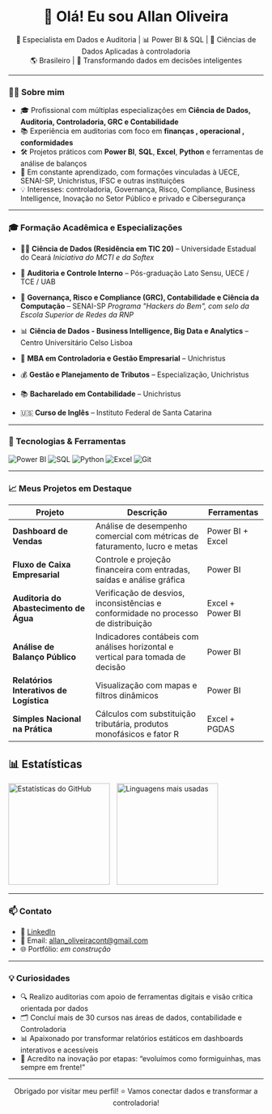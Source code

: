 <h1 align="center">👋 Olá! Eu sou Allan Oliveira</h1>

<p align="center">
  🎯 Especialista em Dados e Auditoria | 📊 Power BI & SQL | 🧠 Ciências de Dados Aplicadas à controladoria<br/>
  🌎 Brasileiro | 💼 Transformando dados em decisões inteligentes
</p>

---

### 👨‍💻 Sobre mim

- 🎓 Profissional com múltiplas especializações em **Ciência de Dados, Auditoria, Controladoria, GRC e Contabilidade**
- 📚 Experiência em auditorias com foco em **finanças , operacional , conformidades**
- 🛠️ Projetos práticos com **Power BI**, **SQL**, **Excel**, **Python** e ferramentas de análise de balanços
- 🚀 Em constante aprendizado, com formações vinculadas à UECE, SENAI-SP, Unichristus, IFSC e outras instituições
- 💡 Interesses: controladoria, Governança, Risco, Compliance, Business Intelligence, Inovação no Setor Público e privado e Cibersegurança

---

### 🎓 Formação Acadêmica e Especializações

- 👨‍🎓 **Ciência de Dados (Residência em TIC 20)** – Universidade Estadual do Ceará 
  _Iniciativa do MCTI e da Softex_

- 🧾 **Auditoria e Controle Interno** – Pós-graduação Lato Sensu, UECE / TCE / UAB 

- 🔐 **Governança, Risco e Compliance (GRC), Contabilidade e Ciência da Computação** – SENAI-SP 
  _Programa "Hackers do Bem", com selo da Escola Superior de Redes da RNP_

- 📊 **Ciência de Dados - Business Intelligence, Big Data e Analytics** – Centro Universitário Celso Lisboa 

- 📘 **MBA em Controladoria e Gestão Empresarial** – Unichristus 
- 💰 **Gestão e Planejamento de Tributos** – Especialização, Unichristus 

- 📚 **Bacharelado em Contabilidade** – Unichristus 

- 🇺🇸 **Curso de Inglês** – Instituto Federal de Santa Catarina 

---

### 🧰 Tecnologias & Ferramentas

![Power BI](https://img.shields.io/badge/-PowerBI-F2C811?style=flat&logo=Power-BI&logoColor=black)
![SQL](https://img.shields.io/badge/-SQL-4479A1?style=flat&logo=MySQL&logoColor=white)
![Python](https://img.shields.io/badge/-Python-3776AB?style=flat&logo=Python&logoColor=white)
![Excel](https://img.shields.io/badge/-Excel-217346?style=flat&logo=Microsoft-Excel&logoColor=white)
![Git](https://img.shields.io/badge/-Git-F05032?style=flat&logo=git&logoColor=white)

---

### 📈 Meus Projetos em Destaque

| Projeto | Descrição | Ferramentas |
|--------|-----------|-------------|
| **Dashboard de Vendas** | Análise de desempenho comercial com métricas de faturamento, lucro e metas | Power BI + Excel |
| **Fluxo de Caixa Empresarial** | Controle e projeção financeira com entradas, saídas e análise gráfica | Power BI |
| **Auditoria do Abastecimento de Água** | Verificação de desvios, inconsistências e conformidade no processo de distribuição | Excel + Power BI |
| **Análise de Balanço Público** | Indicadores contábeis com análises horizontal e vertical para tomada de decisão | Power BI |
| **Relatórios Interativos de Logística** | Visualização com mapas e filtros dinâmicos | Power BI |
| **Simples Nacional na Prática** | Cálculos com substituição tributária, produtos monofásicos e fator R | Excel + PGDAS |

## 📊 Estatísticas

<p align="left">
  <img 
    src="https://github-readme-stats.vercel.app/api?username=allanoliveira&show_icons=true&theme=tokyonight&locale=pt-br&include_all_commits=true" 
    alt="Estatísticas do GitHub"
    height="200px"
    style="padding-right: 10px;"
  />
  <img 
    src="https://github-readme-stats.vercel.app/api/top-langs/?username=allanoliveira&layout=compact&theme=tokyonight&locale=pt-br&title=Tecnologias%20Mais%20Usadas"
    alt="Linguagens mais usadas"
    height="200px"
  />
</p>


---

### 📫 Contato

- 💼 [LinkedIn](https://www.linkedin.com/in/allan-oliveira-688172166/)
- 📧 Email: allan_oliveiracont@gmail.com
- 🌐 Portfólio: _em construção_

---

### 💡 Curiosidades

- 🔍 Realizo auditorias com apoio de ferramentas digitais e visão crítica orientada por dados
- 🗂️ Concluí mais de 30 cursos nas áreas de dados, contabilidade e Controladoria
- 📊 Apaixonado por transformar relatórios estáticos em dashboards interativos e acessíveis
- 🐜 Acredito na inovação por etapas: “evoluímos como formiguinhas, mas sempre em frente!”

---

<p align="center">
  Obrigado por visitar meu perfil! ⭐ Vamos conectar dados e transformar a controladoria!
</p>

